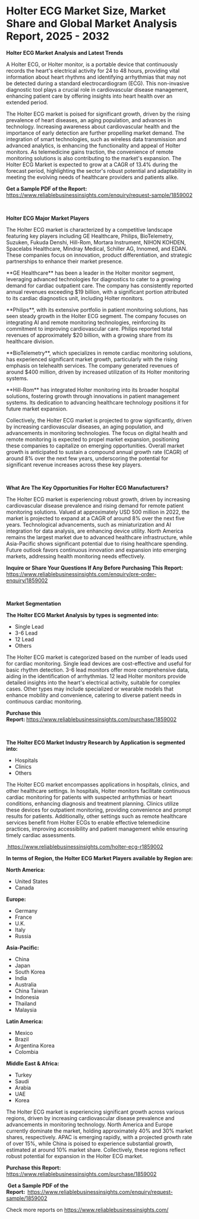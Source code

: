 <p><h1>Holter ECG Market Size, Market Share and Global Market Analysis Report, 2025 - 2032</h1></p><p><strong>Holter ECG Market Analysis and Latest Trends</strong></p>
<p><p>A Holter ECG, or Holter monitor, is a portable device that continuously records the heart's electrical activity for 24 to 48 hours, providing vital information about heart rhythms and identifying arrhythmias that may not be detected during a standard electrocardiogram (ECG). This non-invasive diagnostic tool plays a crucial role in cardiovascular disease management, enhancing patient care by offering insights into heart health over an extended period.</p><p>The Holter ECG market is poised for significant growth, driven by the rising prevalence of heart diseases, an aging population, and advances in technology. Increasing awareness about cardiovascular health and the importance of early detection are further propelling market demand. The integration of smart technologies, such as wireless data transmission and advanced analytics, is enhancing the functionality and appeal of Holter monitors. As telemedicine gains traction, the convenience of remote monitoring solutions is also contributing to the market's expansion. The Holter ECG Market is expected to grow at a CAGR of 13.4% during the forecast period, highlighting the sector's robust potential and adaptability in meeting the evolving needs of healthcare providers and patients alike.</p></p>
<p><strong>Get a Sample PDF of the Report:&nbsp;</strong> <a href="https://www.reliablebusinessinsights.com/enquiry/request-sample/1859002?utm_campaign=2276&utm_medium=2&utm_source=Github&utm_content=ia&utm_term=04032025&utm_id=holter-ecg">https://www.reliablebusinessinsights.com/enquiry/request-sample/1859002</a></p>
<p>&nbsp;</p>
<p><strong>Holter ECG Major Market Players</strong></p>
<p><p>The Holter ECG market is characterized by a competitive landscape featuring key players including GE Healthcare, Philips, BioTelemetry, Suzuken, Fukuda Denshi, Hill-Rom, Mortara Instrument, NIHON KOHDEN, Spacelabs Healthcare, Mindray Medical, Schiller AG, Innomed, and EDAN. These companies focus on innovation, product differentiation, and strategic partnerships to enhance their market presence.</p><p>**GE Healthcare** has been a leader in the Holter monitor segment, leveraging advanced technologies for diagnostics to cater to a growing demand for cardiac outpatient care. The company has consistently reported annual revenues exceeding $19 billion, with a significant portion attributed to its cardiac diagnostics unit, including Holter monitors.</p><p>**Philips**, with its extensive portfolio in patient monitoring solutions, has seen steady growth in the Holter ECG segment. The company focuses on integrating AI and remote monitoring technologies, reinforcing its commitment to improving cardiovascular care. Philips reported total revenues of approximately $20 billion, with a growing share from its healthcare division.</p><p>**BioTelemetry**, which specializes in remote cardiac monitoring solutions, has experienced significant market growth, particularly with the rising emphasis on telehealth services. The company generated revenues of around $400 million, driven by increased utilization of its Holter monitoring systems.</p><p>**Hill-Rom** has integrated Holter monitoring into its broader hospital solutions, fostering growth through innovations in patient management systems. Its dedication to advancing healthcare technology positions it for future market expansion.</p><p>Collectively, the Holter ECG market is projected to grow significantly, driven by increasing cardiovascular diseases, an aging population, and advancements in monitoring technologies. The focus on digital health and remote monitoring is expected to propel market expansion, positioning these companies to capitalize on emerging opportunities. Overall market growth is anticipated to sustain a compound annual growth rate (CAGR) of around 8% over the next few years, underscoring the potential for significant revenue increases across these key players.</p></p>
<p>&nbsp;</p>
<p><strong>What Are The Key Opportunities For Holter ECG Manufacturers?</strong></p>
<p><p>The Holter ECG market is experiencing robust growth, driven by increasing cardiovascular disease prevalence and rising demand for remote patient monitoring solutions. Valued at approximately USD 500 million in 2022, the market is projected to expand at a CAGR of around 8% over the next five years. Technological advancements, such as miniaturization and AI integration for data analysis, are enhancing device utility. North America remains the largest market due to advanced healthcare infrastructure, while Asia-Pacific shows significant potential due to rising healthcare spending. Future outlook favors continuous innovation and expansion into emerging markets, addressing health monitoring needs effectively.</p></p>
<p><strong>Inquire or Share Your Questions If Any Before Purchasing This Report:</strong> <a href="https://www.reliablebusinessinsights.com/enquiry/pre-order-enquiry/1859002?utm_campaign=2276&utm_medium=2&utm_source=Github&utm_content=ia&utm_term=04032025&utm_id=holter-ecg">https://www.reliablebusinessinsights.com/enquiry/pre-order-enquiry/1859002</a></p>
<p>&nbsp;</p>
<p><strong>Market Segmentation</strong></p>
<p><strong>The Holter ECG Market Analysis by types is segmented into:</strong></p>
<p><ul><li>Single Lead</li><li>3-6 Lead</li><li>12 Lead</li><li>Others</li></ul></p>
<p><p>The Holter ECG market is categorized based on the number of leads used for cardiac monitoring. Single lead devices are cost-effective and useful for basic rhythm detection. 3-6 lead monitors offer more comprehensive data, aiding in the identification of arrhythmias. 12 lead Holter monitors provide detailed insights into the heart's electrical activity, suitable for complex cases. Other types may include specialized or wearable models that enhance mobility and convenience, catering to diverse patient needs in continuous cardiac monitoring.</p></p>
<p><strong>Purchase this Report:&nbsp;</strong><a href="https://www.reliablebusinessinsights.com/purchase/1859002?utm_campaign=2276&utm_medium=2&utm_source=Github&utm_content=ia&utm_term=04032025&utm_id=holter-ecg">https://www.reliablebusinessinsights.com/purchase/1859002</a></p>
<p>&nbsp;</p>
<p><strong>The Holter ECG Market Industry Research by Application is segmented into:</strong></p>
<p><ul><li>Hospitals</li><li>Clinics</li><li>Others</li></ul></p>
<p><p>The Holter ECG market encompasses applications in hospitals, clinics, and other healthcare settings. In hospitals, Holter monitors facilitate continuous cardiac monitoring for patients with suspected arrhythmias or heart conditions, enhancing diagnosis and treatment planning. Clinics utilize these devices for outpatient monitoring, providing convenience and prompt results for patients. Additionally, other settings such as remote healthcare services benefit from Holter ECGs to enable effective telemedicine practices, improving accessibility and patient management while ensuring timely cardiac assessments.</p></p>
<p><a href="https://www.reliablebusinessinsights.com/holter-ecg-r1859002?utm_campaign=2276&utm_medium=2&utm_source=Github&utm_content=ia&utm_term=04032025&utm_id=holter-ecg">&nbsp;https://www.reliablebusinessinsights.com/holter-ecg-r1859002</a></p>
<p><strong>In terms of Region, the Holter ECG Market Players available by Region are:</strong></p>
<p>
    <p> <strong> North America: </strong>
        <ul>
            <li>United States</li>
            <li>Canada</li>
        </ul>
        </p> 
    <p> <strong> Europe: </strong>
        <ul>
            <li>Germany</li>
            <li>France</li>
            <li>U.K.</li>
            <li>Italy</li>
            <li>Russia</li>
        </ul>
        </p> 
    <p> <strong> Asia-Pacific: </strong>
        <ul>
            <li>China</li>
            <li>Japan</li>
            <li>South Korea</li>
            <li>India</li>
            <li>Australia</li>
            <li>China Taiwan</li>
            <li>Indonesia</li>
            <li>Thailand</li>
            <li>Malaysia</li>
        </ul>
        </p> 
    <p> <strong> Latin America: </strong>
        <ul>
            <li>Mexico</li>
            <li>Brazil</li>
            <li>Argentina Korea</li>
            <li>Colombia</li>
        </ul>
        </p> 
    <p> <strong> Middle East & Africa: </strong>
        <ul>
            <li>Turkey</li>
            <li>Saudi</li>
            <li>Arabia</li>
            <li>UAE</li>
            <li>Korea</li>
        </ul>
    </p>
    </p>
<p><p>The Holter ECG market is experiencing significant growth across various regions, driven by increasing cardiovascular disease prevalence and advancements in monitoring technology. North America and Europe currently dominate the market, holding approximately 40% and 30% market shares, respectively. APAC is emerging rapidly, with a projected growth rate of over 15%, while China is poised to experience substantial growth, estimated at around 10% market share. Collectively, these regions reflect robust potential for expansion in the Holter ECG market.</p></p>
<p><strong>Purchase this Report: </strong><a href="https://www.reliablebusinessinsights.com/purchase/1859002?utm_campaign=2276&utm_medium=2&utm_source=Github&utm_content=ia&utm_term=04032025&utm_id=holter-ecg">https://www.reliablebusinessinsights.com/purchase/1859002</a></p>
<p>&nbsp;<strong>Get a Sample PDF of the Report:&nbsp;&nbsp;</strong><a href="https://www.reliablebusinessinsights.com/enquiry/request-sample/1859002?utm_campaign=2276&utm_medium=2&utm_source=Github&utm_content=ia&utm_term=04032025&utm_id=holter-ecg">https://www.reliablebusinessinsights.com/enquiry/request-sample/1859002</a></p>
<p><strong></strong></p>
<p>Check more reports on <a href="https://www.reliablebusinessinsights.com/?utm_campaign=2276&utm_medium=2&utm_source=Github&utm_content=ia&utm_term=04032025&utm_id=holter-ecg">https://www.reliablebusinessinsights.com/</a></p>
